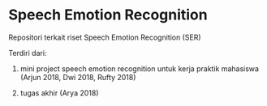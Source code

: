 # Speech Emotion Recognition

Repositori terkait riset Speech Emotion Recognition (SER)

Terdiri dari:

1. mini project speech emotion recognition untuk kerja praktik mahasiswa (Arjun 2018, Dwi 2018, Rufty 2018)

2. tugas akhir (Arya 2018)

